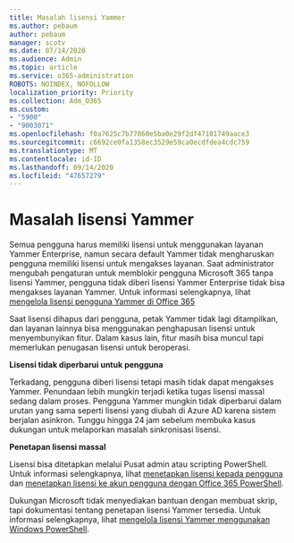 ```yaml
---
title: Masalah lisensi Yammer
ms.author: pebaum
author: pebaum
manager: scotv
ms.date: 07/14/2020
ms.audience: Admin
ms.topic: article
ms.service: o365-administration
ROBOTS: NOINDEX, NOFOLLOW
localization_priority: Priority
ms.collection: Adm_O365
ms.custom:
- "5900"
- "9003071"
ms.openlocfilehash: f0a7625c7b77860e5ba0e29f2df47101749aace3
ms.sourcegitcommit: c6692ce0fa1358ec3529e59ca0ecdfdea4cdc759
ms.translationtype: MT
ms.contentlocale: id-ID
ms.lasthandoff: 09/14/2020
ms.locfileid: "47657279"
---
```

# <a name="yammer-licensing-issues"></a>Masalah lisensi Yammer

Semua pengguna harus memiliki lisensi untuk menggunakan layanan Yammer Enterprise, namun secara default Yammer tidak mengharuskan pengguna memiliki lisensi untuk mengakses layanan. Saat administrator mengubah pengaturan untuk memblokir pengguna Microsoft 365 tanpa lisensi Yammer, pengguna tidak diberi lisensi Yammer Enterprise tidak bisa mengakses layanan Yammer. Untuk informasi selengkapnya, lihat [mengelola lisensi pengguna Yammer di Office 365](https://docs.microsoft.com/yammer/manage-yammer-users/manage-yammer-licenses-in-office-365) 

Saat lisensi dihapus dari pengguna, petak Yammer tidak lagi ditampilkan, dan layanan lainnya bisa menggunakan penghapusan lisensi untuk menyembunyikan fitur. Dalam kasus lain, fitur masih bisa muncul tapi memerlukan penugasan lisensi untuk beroperasi.  

**Lisensi tidak diperbarui untuk pengguna**  

Terkadang, pengguna diberi lisensi tetapi masih tidak dapat mengakses Yammer. Penundaan lebih mungkin terjadi ketika tugas lisensi massal sedang dalam proses. Pengguna Yammer mungkin tidak diperbarui dalam urutan yang sama seperti lisensi yang diubah di Azure AD karena sistem berjalan asinkron. Tunggu hingga 24 jam sebelum membuka kasus dukungan untuk melaporkan masalah sinkronisasi lisensi.  

**Penetapan lisensi massal**  

Lisensi bisa ditetapkan melalui Pusat admin atau scripting PowerShell. Untuk informasi selengkapnya, lihat [menetapkan lisensi kepada pengguna](https://docs.microsoft.com/microsoft-365/admin/manage/assign-licenses-to-users) dan [menetapkan lisensi ke akun pengguna dengan Office 365 PowerShell](https://docs.microsoft.com/office365/enterprise/powershell/assign-licenses-to-user-accounts-with-office-365-powershell). 

Dukungan Microsoft tidak menyediakan bantuan dengan membuat skrip, tapi dokumentasi tentang penetapan lisensi Yammer tersedia. Untuk informasi selengkapnya, lihat [mengelola lisensi Yammer menggunakan Windows PowerShell](https://docs.microsoft.com/yammer/manage-yammer-users/manage-yammer-licenses-in-office-365#manage-yammer-licenses-by-using-windows-powershell).